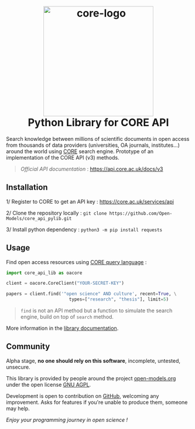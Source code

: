 <h1 align="center">
    <img src="https://core.ac.uk/resources/core-logo.png" alt="core-logo" width="300"/>
    <br/>
    Python Library for CORE API
</h1>

Search knowledge between millions of scientific documents in open access from thousands of data providers (universities,
OA journals, institutes...) around the world using [CORE](https://core.ac.uk/) search engine. Prototype of an implementation of the CORE API (v3) methods.

> *Official API documentation* : https://api.core.ac.uk/docs/v3

## Installation

1/ Register to CORE to get an API key : https://core.ac.uk/services/api

2/ Clone the repository locally : `git clone https://github.com/Open-Models/core_api_pylib.git`

3/ Install python dependency : `python3 -m pip install requests`

## Usage

Find open access resources using [CORE query language](https://api.core.ac.uk/docs/v3#section/How-to-search) :

```python
import core_api_lib as oacore

client = oacore.CoreClient("YOUR-SECRET-KEY")

papers = client.find('"open science" AND culture', recent=True, \
                        types=["research", "thesis"], limit=5)
```

> `find` is not an API method but a function to simulate the search engine, build on top of `search` method.

More information in the [library documentation](documentation.md).

## Community

Alpha stage, **no one should rely on this software**, incomplete, untested, unsecure.

This library is provided by people around the project [open-models.org](https://open-models.org) under the open license [GNU AGPL](LICENSE).

Development is open to contribution on [GitHub](https://github.com/Open-Models/core_api_pylib), welcoming any improvement. Asks for features if you're unable to produce them, someone may help.

*Enjoy your programming journey in open science !*
